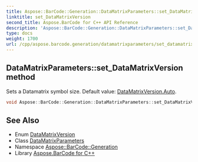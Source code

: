 ```yaml
---
title: Aspose::BarCode::Generation::DataMatrixParameters::set_DataMatrixVersion method
linktitle: set_DataMatrixVersion
second_title: Aspose.BarCode for C++ API Reference
description: 'Aspose::BarCode::Generation::DataMatrixParameters::set_DataMatrixVersion method. Sets a Datamatrix symbol size. Default value: DataMatrixVersion.Auto in C++.'
type: docs
weight: 1700
url: /cpp/aspose.barcode.generation/datamatrixparameters/set_datamatrixversion/
---
```

## DataMatrixParameters::set_DataMatrixVersion method


Sets a Datamatrix symbol size. Default value: [DataMatrixVersion.Auto](../../datamatrixversion/).

```cpp
void Aspose::BarCode::Generation::DataMatrixParameters::set_DataMatrixVersion(Aspose::BarCode::Generation::DataMatrixVersion value)
```

## See Also

* Enum [DataMatrixVersion](../../datamatrixversion/)
* Class [DataMatrixParameters](../)
* Namespace [Aspose::BarCode::Generation](../../)
* Library [Aspose.BarCode for C++](../../../)

